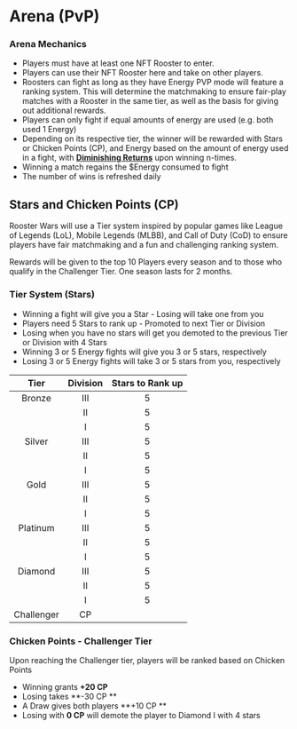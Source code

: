 # Arena (PvP)

### Arena Mechanics

- Players must have at least one NFT Rooster to enter.&#x20;
- Players can use their NFT Rooster here and take on other players.&#x20;
- Roosters can fight as long as they have Energy PVP mode will feature a ranking system. This will determine the matchmaking to ensure fair-play matches with a Rooster in the same tier, as well as the basis for giving out additional rewards.&#x20;
- Players can only fight if equal amounts of energy are used (e.g. both used 1 Energy)&#x20;
- Depending on its respective tier, the winner will be rewarded with Stars or Chicken Points (CP), and Energy based on the amount of energy used in a fight, with **[Diminishing Returns](diminishing-returns.md)** upon winning n-times.
- Winning a match regains the $Energy consumed to fight
- The number of wins is refreshed daily

## Stars and Chicken Points (CP)

Rooster Wars will use a Tier system inspired by popular games like League of Legends (LoL), Mobile Legends (MLBB), and Call of Duty (CoD) to ensure players have fair matchmaking and a fun and challenging ranking system.

Rewards will be given to the top 10 Players every season and to those who qualify in the Challenger Tier. One season lasts for 2 months.

### Tier System (Stars)

- Winning a fight will give you a Star - Losing will take one from you&#x20;
- Players need 5 Stars to rank up - Promoted to next Tier or Division&#x20;
- Losing when you have no stars will get you demoted to the previous Tier or Division with 4 Stars&#x20;
- Winning 3 or 5 Energy fights will give you 3 or 5 stars, respectively&#x20;
- Losing 3 or 5 Energy fights will take 3 or 5 stars from you, respectively

|  **Tier**  | **Division** | **Stars to Rank up** |
| :--------: | :----------: | :------------------: |
|   Bronze   |     III      |          5           |
|            |      II      |          5           |
|            |      I       |          5           |
|   Silver   |     III      |          5           |
|            |      II      |          5           |
|            |      I       |          5           |
|    Gold    |     III      |          5           |
|            |      II      |          5           |
|            |      I       |          5           |
|  Platinum  |     III      |          5           |
|            |      II      |          5           |
|            |      I       |          5           |
|  Diamond   |     III      |          5           |
|            |      II      |          5           |
|            |      I       |          5           |
| Challenger |      CP      |                      |

### Chicken Points - Challenger Tier

Upon reaching the Challenger tier, players will be ranked based on Chicken Points

- Winning grants **+20 CP**&#x20;
- Losing takes **-30 CP **
- A Draw gives both players **+10 CP **
- Losing with **0 CP** will demote the player to Diamond I with 4 stars

